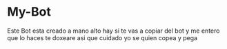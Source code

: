 # My-Bot
Este Bot esta creado a mano
alto hay si te vas a copiar del bot y me entero que lo haces te doxeare asi que cuidado yo se quien copea y pega

